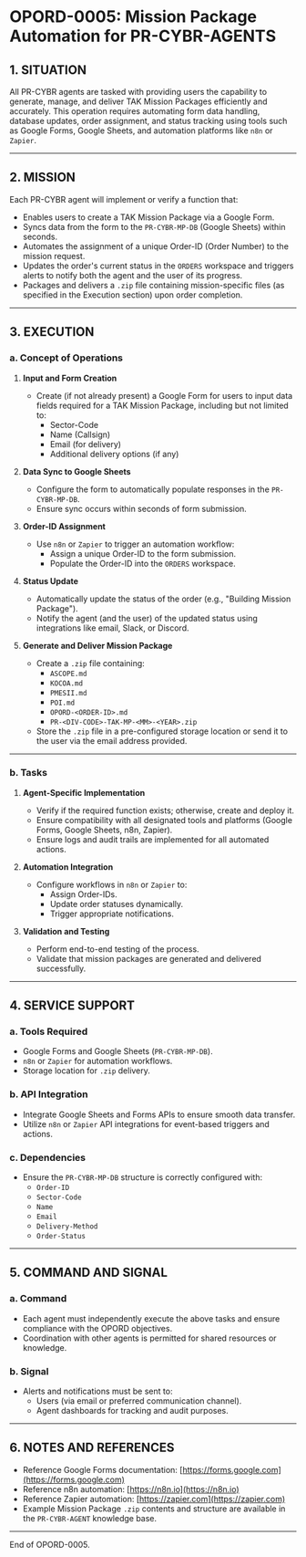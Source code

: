 # OPORD-0005: Mission Package Automation for PR-CYBR-AGENTS

## **1. SITUATION**
All PR-CYBR agents are tasked with providing users the capability to generate, manage, and deliver TAK Mission Packages efficiently and accurately. This operation requires automating form data handling, database updates, order assignment, and status tracking using tools such as Google Forms, Google Sheets, and automation platforms like `n8n` or `Zapier`.

---

## **2. MISSION**
Each PR-CYBR agent will implement or verify a function that:
- Enables users to create a TAK Mission Package via a Google Form.
- Syncs data from the form to the `PR-CYBR-MP-DB` (Google Sheets) within seconds.
- Automates the assignment of a unique Order-ID (Order Number) to the mission request.
- Updates the order's current status in the `ORDERS` workspace and triggers alerts to notify both the agent and the user of its progress.
- Packages and delivers a `.zip` file containing mission-specific files (as specified in the Execution section) upon order completion.

---

## **3. EXECUTION**

### **a. Concept of Operations**
1. **Input and Form Creation**
   - Create (if not already present) a Google Form for users to input data fields required for a TAK Mission Package, including but not limited to:
     - Sector-Code
     - Name (Callsign)
     - Email (for delivery)
     - Additional delivery options (if any)

2. **Data Sync to Google Sheets**
   - Configure the form to automatically populate responses in the `PR-CYBR-MP-DB`.
   - Ensure sync occurs within seconds of form submission.

3. **Order-ID Assignment**
   - Use `n8n` or `Zapier` to trigger an automation workflow:
     - Assign a unique Order-ID to the form submission.
     - Populate the Order-ID into the `ORDERS` workspace.

4. **Status Update**
   - Automatically update the status of the order (e.g., "Building Mission Package").
   - Notify the agent (and the user) of the updated status using integrations like email, Slack, or Discord.

5. **Generate and Deliver Mission Package**
   - Create a `.zip` file containing:
     - `ASCOPE.md`
     - `KOCOA.md`
     - `PMESII.md`
     - `POI.md`
     - `OPORD-<ORDER-ID>.md`
     - `PR-<DIV-CODE>-TAK-MP-<MM>-<YEAR>.zip`
   - Store the `.zip` file in a pre-configured storage location or send it to the user via the email address provided.

---

### **b. Tasks**
1. **Agent-Specific Implementation**
   - Verify if the required function exists; otherwise, create and deploy it.
   - Ensure compatibility with all designated tools and platforms (Google Forms, Google Sheets, n8n, Zapier).
   - Ensure logs and audit trails are implemented for all automated actions.

2. **Automation Integration**
   - Configure workflows in `n8n` or `Zapier` to:
     - Assign Order-IDs.
     - Update order statuses dynamically.
     - Trigger appropriate notifications.

3. **Validation and Testing**
   - Perform end-to-end testing of the process.
   - Validate that mission packages are generated and delivered successfully.

---

## **4. SERVICE SUPPORT**

### **a. Tools Required**
- Google Forms and Google Sheets (`PR-CYBR-MP-DB`).
- `n8n` or `Zapier` for automation workflows.
- Storage location for `.zip` delivery.

### **b. API Integration**
- Integrate Google Sheets and Forms APIs to ensure smooth data transfer.
- Utilize `n8n` or `Zapier` API integrations for event-based triggers and actions.

### **c. Dependencies**
- Ensure the `PR-CYBR-MP-DB` structure is correctly configured with:
  - `Order-ID`
  - `Sector-Code`
  - `Name`
  - `Email`
  - `Delivery-Method`
  - `Order-Status`

---

## **5. COMMAND AND SIGNAL**

### **a. Command**
- Each agent must independently execute the above tasks and ensure compliance with the OPORD objectives.
- Coordination with other agents is permitted for shared resources or knowledge.

### **b. Signal**
- Alerts and notifications must be sent to:
  - Users (via email or preferred communication channel).
  - Agent dashboards for tracking and audit purposes.

---

## **6. NOTES AND REFERENCES**
- Reference Google Forms documentation: [https://forms.google.com](https://forms.google.com)
- Reference n8n automation: [https://n8n.io](https://n8n.io)
- Reference Zapier automation: [https://zapier.com](https://zapier.com)
- Example Mission Package `.zip` contents and structure are available in the `PR-CYBR-AGENT` knowledge base.

--- 
End of OPORD-0005.